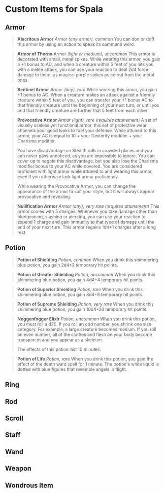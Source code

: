 # Custom Items for Spala

## Armor

> **Alacritous Armor**
> *Armor (any armor), common*
> You can don or doff this armor by using an action to speak its command word.

> **Armor of Thorns**
> *Armor (light or medium), uncommon*
> This armor is decorated with small, metal spikes.  While wearing this armor, you gain a +1 bonus to AC, and when a creature within 5 feet of you hits you with a melee attack, you can use your reaction to deal 2d4 force damage to them, as magical purple spikes pulse out from the metal ones.

> **Sentinel Armor**
> *Armor (any), rare*
> While wearing this armor, you gain +1 bonus to AC.  When a creature makes an attack against a friendly creature within 5 feet of you, you can transfer your +1 bonus AC to that friendly creature until the beginning of your next turn, or until you and that friendly creature are further that 5 feet from each other.

> **Provocative Armor**
> *Armor (light), rare (requires attunement)*
> A set of visually useless yet functional armor, this set of protective wear channels your good looks to fuel your defense.  While attuned to this armor, your AC is equal to 10 + your Dexterity modifier + your Charisma modifier.  
> 
> You have disadvantage on Stealth rolls in crowded places and you can never pass unnoticed, as you are impossible to ignore.  You can cover up to negate this disadvantage, but you also lose the Charisma modifier bonus to your AC while covered.  You are considered proficient with light armor while attuned to and wearing this armor, even if you otherwise lack light armor proficiency.  
> 
> While wearing the Provocative Armor, you can change the appearance of the armor to suit your style, but it will always appear provocative and revealing.

> **Nullification Armor**
> *Armor (any), very rare (requires attunement)*
> This armor comes with 5 charges.  Whenever you take damage other than bludgeoning, slashing or piercing, you can use your reaction to expend 1 charge and gain immunity to that type of damage until the end of your next turn.  This armor regains 1d4+1 charges after a long rest.

## Potion

> **Potion of Shielding**
> *Potion, common*
> When you drink this shimmering blue potion, you gain 2d4+2 temporary hit points.

> **Potion of Greater Shielding**
> *Potion, uncommon*
> When you drink this shimmering blue potion, you gain 4d4+4 temporary hit points.

> **Potion of Superior Shielding**
> *Potion, rare*
> When you drink this shimmering blue potion, you gain 8d4+8 temporary hit points.

> **Potion of Supreme Shielding**
> *Potion, very rare*
> When you drink this shimmering blue potion, you gain 10d4+20 temporary hit points.

> **Noggenfogger Elixir**
> *Potion, uncommon*
> When you drink this potion, you must roll a d20. If you roll an odd number, you shrink one size category. For example, a large creature becomes medium. If you roll an even number, all of the clothes and flesh on your body become transparent and you appear as a skeleton. 
>
> The effects of this potion last 10 minutes. 

> **Potion of Life**
> *Potion, rare*
> When you drink this potion, you gain the effect of the death ward spell for 1 minute. The potion's white liquid is dotted with blue figures that resemble angels in flight.

## Ring

## Rod

## Scroll

## Staff

## Wand

## Weapon

## Wondrous Item
